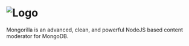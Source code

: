 ![Logo](gerardobort.github.com/mongorilla/logo.jpg)
=========

Mongorilla is an advanced, clean, and powerful NodeJS based content moderator for MongoDB.
